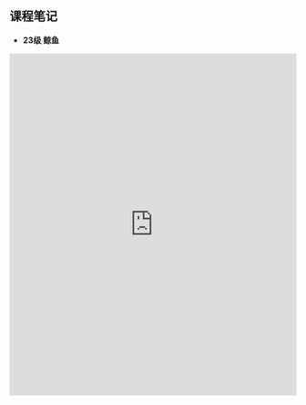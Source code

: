 ## 课程笔记

* **23级 鲸鱼** 

<iframe src="http://file.eestudy-place.com/files/files/专业必修课/微机原理与应用/微处理器原理及应用笔记整理.pdf" width="100%" height="600px" style="border: none;">
This browser does not support PDFs
</iframe>
